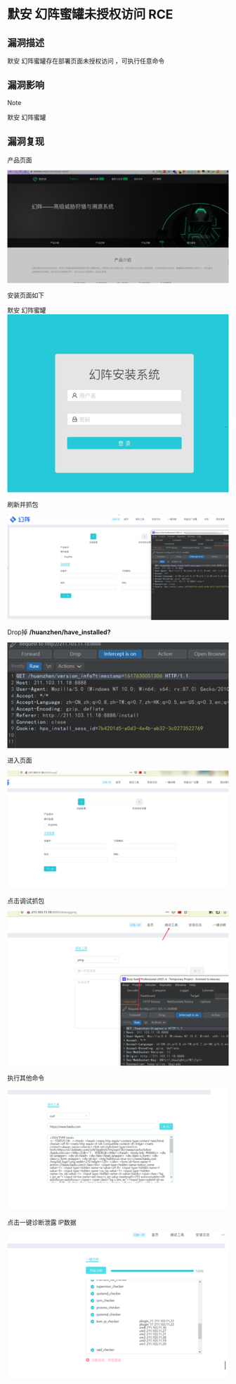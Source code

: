 # 默安 幻阵蜜罐未授权访问 RCE

## 漏洞描述

默安 幻阵蜜罐存在部署页面未授权访问 ，可执行任意命令

## 漏洞影响

> [!NOTE]
>
> 默安 幻阵蜜罐

## 漏洞复现

产品页面

![](image/mo-1.png)

安装页面如下

默安 幻阵蜜罐![](image/mo-2.png)

刷新并抓包

![](image/mo-3.png)

Drop掉 **/huanzhen/have_installed?**

![](image/mo-4.png)

进入页面

![](image/mo-5.png)

点击调试抓包

![](image/mo-6.png)

执行其他命令

![](image/mo-7.png)

点击一键诊断泄露 IP数据

![](image/mo-8.png)